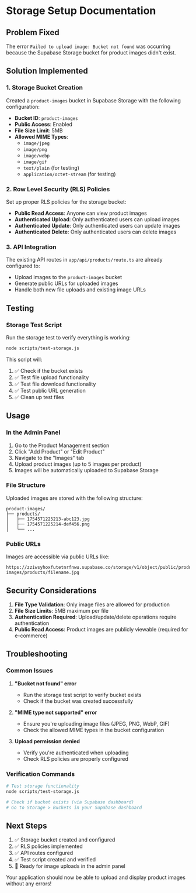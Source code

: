 # Storage Setup Documentation

## Problem Fixed
The error `Failed to upload image: Bucket not found` was occurring because the Supabase Storage bucket for product images didn't exist.

## Solution Implemented

### 1. Storage Bucket Creation
Created a `product-images` bucket in Supabase Storage with the following configuration:
- **Bucket ID**: `product-images`
- **Public Access**: Enabled
- **File Size Limit**: 5MB
- **Allowed MIME Types**: 
  - `image/jpeg`
  - `image/png` 
  - `image/webp`
  - `image/gif`
  - `text/plain` (for testing)
  - `application/octet-stream` (for testing)

### 2. Row Level Security (RLS) Policies
Set up proper RLS policies for the storage bucket:
- **Public Read Access**: Anyone can view product images
- **Authenticated Upload**: Only authenticated users can upload images
- **Authenticated Update**: Only authenticated users can update images
- **Authenticated Delete**: Only authenticated users can delete images

### 3. API Integration
The existing API routes in `app/api/products/route.ts` are already configured to:
- Upload images to the `product-images` bucket
- Generate public URLs for uploaded images
- Handle both new file uploads and existing image URLs

## Testing

### Storage Test Script
Run the storage test to verify everything is working:
```bash
node scripts/test-storage.js
```

This script will:
1. ✅ Check if the bucket exists
2. ✅ Test file upload functionality
3. ✅ Test file download functionality
4. ✅ Test public URL generation
5. ✅ Clean up test files

## Usage

### In the Admin Panel
1. Go to the Product Management section
2. Click "Add Product" or "Edit Product"
3. Navigate to the "Images" tab
4. Upload product images (up to 5 images per product)
5. Images will be automatically uploaded to Supabase Storage

### File Structure
Uploaded images are stored with the following structure:
```
product-images/
├── products/
│   ├── 1754571225213-abc123.jpg
│   ├── 1754571225214-def456.png
│   └── ...
```

### Public URLs
Images are accessible via public URLs like:
```
https://zziwsyhoxfutetnrfnwu.supabase.co/storage/v1/object/public/product-images/products/filename.jpg
```

## Security Considerations

1. **File Type Validation**: Only image files are allowed for production
2. **File Size Limits**: 5MB maximum per file
3. **Authentication Required**: Upload/update/delete operations require authentication
4. **Public Read Access**: Product images are publicly viewable (required for e-commerce)

## Troubleshooting

### Common Issues

1. **"Bucket not found" error**
   - Run the storage test script to verify bucket exists
   - Check if the bucket was created successfully

2. **"MIME type not supported" error**
   - Ensure you're uploading image files (JPEG, PNG, WebP, GIF)
   - Check the allowed MIME types in the bucket configuration

3. **Upload permission denied**
   - Verify you're authenticated when uploading
   - Check RLS policies are properly configured

### Verification Commands
```bash
# Test storage functionality
node scripts/test-storage.js

# Check if bucket exists (via Supabase dashboard)
# Go to Storage > Buckets in your Supabase dashboard
```

## Next Steps

1. ✅ Storage bucket created and configured
2. ✅ RLS policies implemented
3. ✅ API routes configured
4. ✅ Test script created and verified
5. 🚀 Ready for image uploads in the admin panel

Your application should now be able to upload and display product images without any errors!
